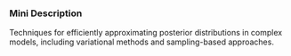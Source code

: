 ### Mini Description

Techniques for efficiently approximating posterior distributions in complex models, including variational methods and sampling-based approaches.
